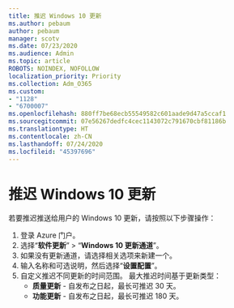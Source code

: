 ```yaml
---
title: 推迟 Windows 10 更新
ms.author: pebaum
author: pebaum
manager: scotv
ms.date: 07/23/2020
ms.audience: Admin
ms.topic: article
ROBOTS: NOINDEX, NOFOLLOW
localization_priority: Priority
ms.collection: Adm_O365
ms.custom:
- "1128"
- "6700007"
ms.openlocfilehash: 880ff7be68ecb55549582c601aade9d47a5ccaf1
ms.sourcegitcommit: 07e56267dedfc4cec1143072c791670cbf81186b
ms.translationtype: HT
ms.contentlocale: zh-CN
ms.lasthandoff: 07/24/2020
ms.locfileid: "45397696"
---
```

# <a name="defer-windows-10-updates"></a>推迟 Windows 10 更新

若要推迟推送给用户的 Windows 10 更新，请按照以下步骤操作：

1. 登录 Azure 门户。
2. 选择“**软件更新**”  >  “**Windows 10 更新通道**”。
3. 如果没有更新通道，请选择相关选项来新建一个。
4. 输入名称和可选说明，然后选择“**设置配置**”。
5. 自定义推迟不同更新的时间范围。 最大推迟时间基于更新类型：
    - **质量更新** - 自发布之日起，最长可推迟 30 天。
    - **功能更新** - 自发布之日起，最长可推迟 180 天。
